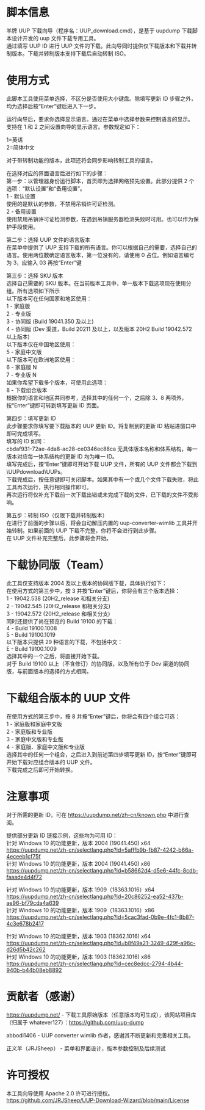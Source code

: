 脚本信息
===============================================================================

羊牌 UUP 下载向导（程序名：UUP_download.cmd），是基于 uupdump 下载脚本设计开发的 uup 文件下载专用工具。<br>
通过填写 UUP ID 进行 UUP 文件的下载。此向导同时提供仅下载版本和下载并转制版本。下载并转制版本支持下载后自动转制 ISO。

使用方式
===============================================================================

此脚本工具使用菜单选择，不区分是否使用大小键盘。除填写更新 ID 步骤之外，均为选择后按“Enter”键后进入下一步。

运行向导后，要求你选择显示语言。通过在菜单中选择参数来控制语言的显示。<br>
支持在 1 和 2 之间设置向导的显示语言。参数规定如下：

1=英语<br>
2=简体中文

对于带转制功能的版本，此项还将会同步影响转制工具的语言。

在选择对应的界面语言后进行如下的步骤：<br>
第一步：以管理器身份运行脚本，首页即为选择网络预先设置。此部分提供 2 个选项：“默认设置”和“备用设置”。<br>
1 - 默认设置<br>
使用的是默认的参数，不禁用吊销许可证检测。<br>
2 - 备用设置<br>
使用禁用吊销许可证检测参数，在遇到吊销服务器检测失败时可用。也可以作为保护手段使用。

第二步：选择 UUP 文件的语言版本<br>
在菜单中提供了 UUP 支持下载的所有语言。你可以根据自己的需要，选择自己的语言。使用两位数确定语言版本，第一位没有的，请使用 0 占位。例如语言编号为 3，应输入 03 再按“Enter”键

第三步：选择 SKU 版本<br>
选择自己需要的 SKU 版本。在当前版本工具中，单一版本下载选项现在使用分组。所有选项如下所示<br>
以下版本可在任何国家和地区使用：<br>
   1 - 家庭版<br>
   2 - 专业版<br>
   3 - 协同版 (Build 19041.350 及以上)<br>
   4 - 协同版 (Dev 渠道，Build 20211 及以上，以及版本 20H2 Build 19042.572 以上版本)<br>
以下版本仅在中国地区使用：<br>
   5 - 家庭中文版<br>
以下版本可在欧洲地区使用：<br>
   6 - 家庭版 N<br>
   7 - 专业版 N<br>
如果你希望下载多个版本，可使用此选项：<br>
   8 - 下载组合版本<br>
根据你的语言和地区共同参考，选择其中的任何一个，之后除 3、8 两项外，按“Enter”键即可转到填写更新 ID 页面。

第四步：填写更新 ID<br>
此步骤要求你填写要下载版本的 UUP 更新 ID。将复制到的更新 ID 粘贴进窗口中即可完成填写。<br>
填写的 ID 如同：<br>
                 cbdaf931-72ae-4da8-ac28-ce0346ec88ca
无具体版本名称和体系结构，每一版本对应每一体系结构的更新 ID 均为唯一 ID。<br>
填写完成后，按“Enter”键即可开始下载 UUP 文件，所有的 UUP 文件都会下载到 \UUPdownload\UUPs。<br>
下载完成后，按任意键即可关闭脚本。如果其中有一个或几个文件下载失败，将此工具再次运行，执行相同操作即可。<br>
再次运行将仅补充下载前一次下载出错或未完成下载的文件，已下载的文件不受影响。

第五步：转制 ISO（仅限下载并转制版本）<br>
在进行了前面的步骤以后，将会自动解压内置的 uup-converter-wimlib 工具并开始转制。如果前面的 UUP 下载不完整，你将不会进行到此步骤。<br>
在 UUP 文件补充完整后，此步骤将会开始。

下载协同版（Team）
===============================================================================

此工具仅支持版本 2004 及以上版本的协同版下载，具体执行如下：<br>
在使用方式的第三步中，按 3 并按“Enter”键后，你将会有三个版本选择：<br>
1 - 19042.538 (20H2_release 和相关分支)<br>
2 - 19042.545 (20H2_release 和相关分支)<br>
3 - 19042.572 (20H2_release 和相关分支)<br>
同时还提供了尚在预览的 Build 19100 的下载：<br>
4 - Build 19100.1008<br>
5 - Build 19100.1019<br>
以下版本只提供 29 种语言的下载，不包括中文：<br>
E - Build 19100.1009<br>
选择其中的一个之后，将直接开始下载。<br>
对于 Build 19100 以上（不含修订）的协同版，以及所有位于 Dev 渠道的协同版，与前面版本的选择的方式相同。

下载组合版本的 UUP 文件
===============================================================================

在使用方式的第三步中，按 8 并按“Enter”键后，你将会有四个组合可选：<br>
1 - 家庭版和家庭中文版<br>
2 - 家庭版和专业版<br>
3 - 家庭中文版和专业版<br>
4 - 家庭版、家庭中文版和专业版<br>
选择其中的任何一个组合，之后进入到前述第四步填写更新 ID，按“Enter”键即可开始下载对应组合版本的 UUP 文件。<br>
下载完成之后即可开始转换。

注意事项
===============================================================================

对于所需的更新 ID，可在 https://uupdump.net/zh-cn/known.php 中进行查阅。

提供部分更新 ID 链接示例，这些均为可用 ID：<br>
针对 Windows 10 的功能更新，版本 2004 (19041.450) x64 https://uupdump.net/zh-cn/selectlang.php?id=5afffb9b-fb87-4242-b66a-4eceeb1cf75f<br>
针对 Windows 10 的功能更新，版本 2004 (19041.450) x86 https://uupdump.net/zh-cn/selectlang.php?id=b58662d4-d5e6-44fc-8cdb-faaade4d4f72

针对 Windows 10 的功能更新，版本 1909（18363.1016）x64 https://uupdump.net/zh-cn/selectlang.php?id=20c86252-ea52-437b-ae96-bf79cda4a639<br>
针对 Windows 10 的功能更新，版本 1909（18363.1016）x86 https://uupdump.net/zh-cn/selectlang.php?id=5cac3fad-0b9e-4fc1-8b87-4c3e678b2417

针对 Windows 10 的功能更新，版本 1903 (18362.1016) x64 https://uupdump.net/zh-cn/selectlang.php?id=b8f49a21-3249-429f-a96c-d26d5b42c262<br>
针对 Windows 10 的功能更新，版本 1903 (18362.1016) x86 https://uupdump.net/zh-cn/selectlang.php?id=cec8edcc-2794-4b44-940b-b44b08eb8892

贡献者（感谢）
===============================================================================

https://uupdump.net/ - 下载工具原始版本（任意版本均可生成），该网站项目库（归属于 whatever127）：https://github.com/uup-dump

abbodi1406 - UUP converter wimlib 作者，感谢其不断更新和完善相关工具。

正义羊（JRJSheep） - 菜单和界面设计，版本参数控制及后续测试

许可授权
===============================================================================
本工具向导使用 Apache 2.0 许可进行授权。
https://github.com/JRJSheep/UUP-Download-Wizard/blob/main/License
